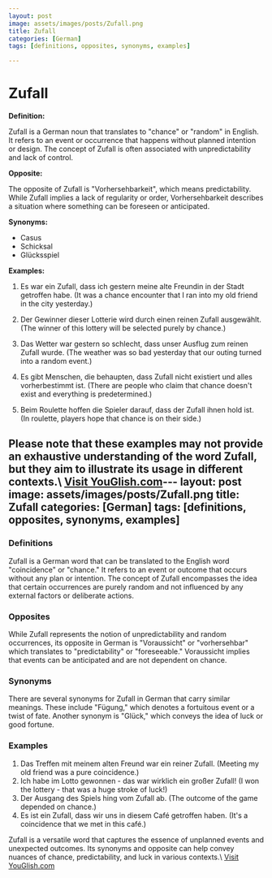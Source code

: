 ```yaml
---
layout: post
image: assets/images/posts/Zufall.png
title: Zufall
categories: [German]
tags: [definitions, opposites, synonyms, examples]

---
```


# Zufall

**Definition:**

Zufall is a German noun that translates to "chance" or "random" in English. It refers to an event or occurrence that happens without planned intention or design. The concept of Zufall is often associated with unpredictability and lack of control.

**Opposite:**

The opposite of Zufall is "Vorhersehbarkeit", which means predictability. While Zufall implies a lack of regularity or order, Vorhersehbarkeit describes a situation where something can be foreseen or anticipated.

**Synonyms:**

- Casus
- Schicksal
- Glücksspiel

**Examples:**

1. Es war ein Zufall, dass ich gestern meine alte Freundin in der Stadt getroffen habe. (It was a chance encounter that I ran into my old friend in the city yesterday.)

2. Der Gewinner dieser Lotterie wird durch einen reinen Zufall ausgewählt. (The winner of this lottery will be selected purely by chance.)

3. Das Wetter war gestern so schlecht, dass unser Ausflug zum reinen Zufall wurde. (The weather was so bad yesterday that our outing turned into a random event.)

4. Es gibt Menschen, die behaupten, dass Zufall nicht existiert und alles vorherbestimmt ist. (There are people who claim that chance doesn't exist and everything is predetermined.)

5. Beim Roulette hoffen die Spieler darauf, dass der Zufall ihnen hold ist. (In roulette, players hope that chance is on their side.)

Please note that these examples may not provide an exhaustive understanding of the word Zufall, but they aim to illustrate its usage in different contexts.\ <a id="yg-widget-0" class="youglish-widget" data-query="Zufall" data-lang="german" data-components="8412" data-auto-start="0" data-bkg-color="theme_light" data-title="How%20to%20pronounce%20Zufall%20in%20German"  rel="nofollow" href="https://youglish.com">Visit YouGlish.com</a><script async src="https://youglish.com/public/emb/widget.js" charset="utf-8"></script>---
layout: post
image: assets/images/posts/Zufall.png
title: Zufall
categories: [German]
tags: [definitions, opposites, synonyms, examples]
---

### Definitions

Zufall is a German word that can be translated to the English word "coincidence" or "chance." It refers to an event or outcome that occurs without any plan or intention. The concept of Zufall encompasses the idea that certain occurrences are purely random and not influenced by any external factors or deliberate actions.

### Opposites

While Zufall represents the notion of unpredictability and random occurrences, its opposite in German is "Voraussicht" or "vorhersehbar" which translates to "predictability" or "foreseeable." Voraussicht implies that events can be anticipated and are not dependent on chance.

### Synonyms

There are several synonyms for Zufall in German that carry similar meanings. These include "Fügung," which denotes a fortuitous event or a twist of fate. Another synonym is "Glück," which conveys the idea of luck or good fortune.

### Examples

1. Das Treffen mit meinem alten Freund war ein reiner Zufall. (Meeting my old friend was a pure coincidence.)
2. Ich habe im Lotto gewonnen - das war wirklich ein großer Zufall! (I won the lottery - that was a huge stroke of luck!)
3. Der Ausgang des Spiels hing vom Zufall ab. (The outcome of the game depended on chance.)
4. Es ist ein Zufall, dass wir uns in diesem Café getroffen haben. (It's a coincidence that we met in this café.)

Zufall is a versatile word that captures the essence of unplanned events and unexpected outcomes. Its synonyms and opposite can help convey nuances of chance, predictability, and luck in various contexts.\ <a id="yg-widget-0" class="youglish-widget" data-query="Zufall" data-lang="german" data-components="8412" data-auto-start="0" data-bkg-color="theme_light" data-title="How%20to%20pronounce%20Zufall%20in%20German"  rel="nofollow" href="https://youglish.com">Visit YouGlish.com</a><script async src="https://youglish.com/public/emb/widget.js" charset="utf-8"></script>